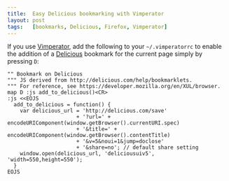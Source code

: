 ```yaml
---
title:  Easy Delicious bookmarking with Vimperator
layout: post
tags:   [bookmarks, Delicious, Firefox, Vimperator]
---
```

If you use [Vimperator][vimperator], add the following to your `~/.vimperatorrc` to enable the
addition of a [Delicious][delicious] bookmark for the current page simply by pressing `D`:

    "" Bookmark on Delicious
    """ JS derived from http://delicious.com/help/bookmarklets.
    """ For reference, see https://developer.mozilla.org/en/XUL/browser.
    map D :js add_to_delicious()<CR>
    :js <<EOJS
      add_to_delicious = function() {
        var delicious_url = 'http://delicious.com/save'
                          + '?url=' + encodeURIComponent(window.getBrowser().currentURI.spec)
                          + '&title=' + encodeURIComponent(window.getBrowser().contentTitle)
                          + '&v=5&noui=1&jump=doclose'
                          + '&share=no'; // default share setting
        window.open(delicious_url, 'deliciousuiv5', 'width=550,height=550');
      }
    EOJS

[vimperator]: http://vimperator.org/trac/wiki/Vimperator
[delicious]:  http://delicious.com/
